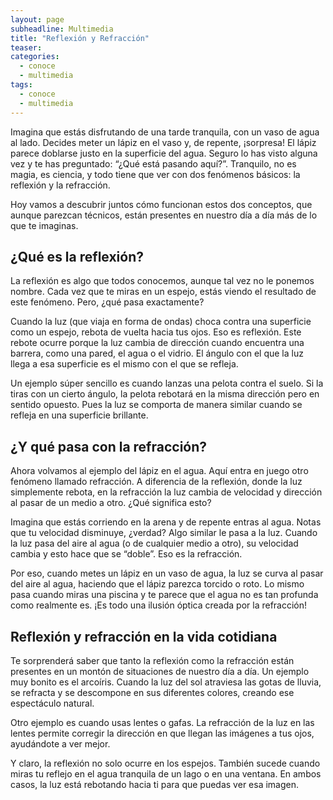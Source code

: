 ```yaml
---
layout: page
subheadline: Multimedia
title: "Reflexión y Refracción"
teaser: 
categories:
  - conoce
  - multimedia
tags:
  - conoce
  - multimedia
---
```

Imagina que estás disfrutando de una tarde tranquila, con un vaso de agua al lado. Decides meter un lápiz en el vaso y, de repente, ¡sorpresa! El lápiz parece doblarse justo en la superficie del agua. Seguro lo has visto alguna vez y te has preguntado: “¿Qué está pasando aquí?”. Tranquilo, no es magia, es ciencia, y todo tiene que ver con dos fenómenos básicos: la reflexión y la refracción.

Hoy vamos a descubrir juntos cómo funcionan estos dos conceptos, que aunque parezcan técnicos, están presentes en nuestro día a día más de lo que te imaginas.

## ¿Qué es la reflexión?

La reflexión es algo que todos conocemos, aunque tal vez no le ponemos nombre. Cada vez que te miras en un espejo, estás viendo el resultado de este fenómeno. Pero, ¿qué pasa exactamente?

Cuando la luz (que viaja en forma de ondas) choca contra una superficie como un espejo, rebota de vuelta hacia tus ojos. Eso es reflexión. Este rebote ocurre porque la luz cambia de dirección cuando encuentra una barrera, como una pared, el agua o el vidrio. El ángulo con el que la luz llega a esa superficie es el mismo con el que se refleja.

Un ejemplo súper sencillo es cuando lanzas una pelota contra el suelo. Si la tiras con un cierto ángulo, la pelota rebotará en la misma dirección pero en sentido opuesto. Pues la luz se comporta de manera similar cuando se refleja en una superficie brillante.

## ¿Y qué pasa con la refracción?

Ahora volvamos al ejemplo del lápiz en el agua. Aquí entra en juego otro fenómeno llamado refracción. A diferencia de la reflexión, donde la luz simplemente rebota, en la refracción la luz cambia de velocidad y dirección al pasar de un medio a otro. ¿Qué significa esto?

Imagina que estás corriendo en la arena y de repente entras al agua. Notas que tu velocidad disminuye, ¿verdad? Algo similar le pasa a la luz. Cuando la luz pasa del aire al agua (o de cualquier medio a otro), su velocidad cambia y esto hace que se “doble”. Eso es la refracción.

Por eso, cuando metes un lápiz en un vaso de agua, la luz se curva al pasar del aire al agua, haciendo que el lápiz parezca torcido o roto. Lo mismo pasa cuando miras una piscina y te parece que el agua no es tan profunda como realmente es. ¡Es todo una ilusión óptica creada por la refracción!

## Reflexión y refracción en la vida cotidiana

Te sorprenderá saber que tanto la reflexión como la refracción están presentes en un montón de situaciones de nuestro día a día. Un ejemplo muy bonito es el arcoíris. Cuando la luz del sol atraviesa las gotas de lluvia, se refracta y se descompone en sus diferentes colores, creando ese espectáculo natural.

Otro ejemplo es cuando usas lentes o gafas. La refracción de la luz en las lentes permite corregir la dirección en que llegan las imágenes a tus ojos, ayudándote a ver mejor.

Y claro, la reflexión no solo ocurre en los espejos. También sucede cuando miras tu reflejo en el agua tranquila de un lago o en una ventana. En ambos casos, la luz está rebotando hacia ti para que puedas ver esa imagen.
